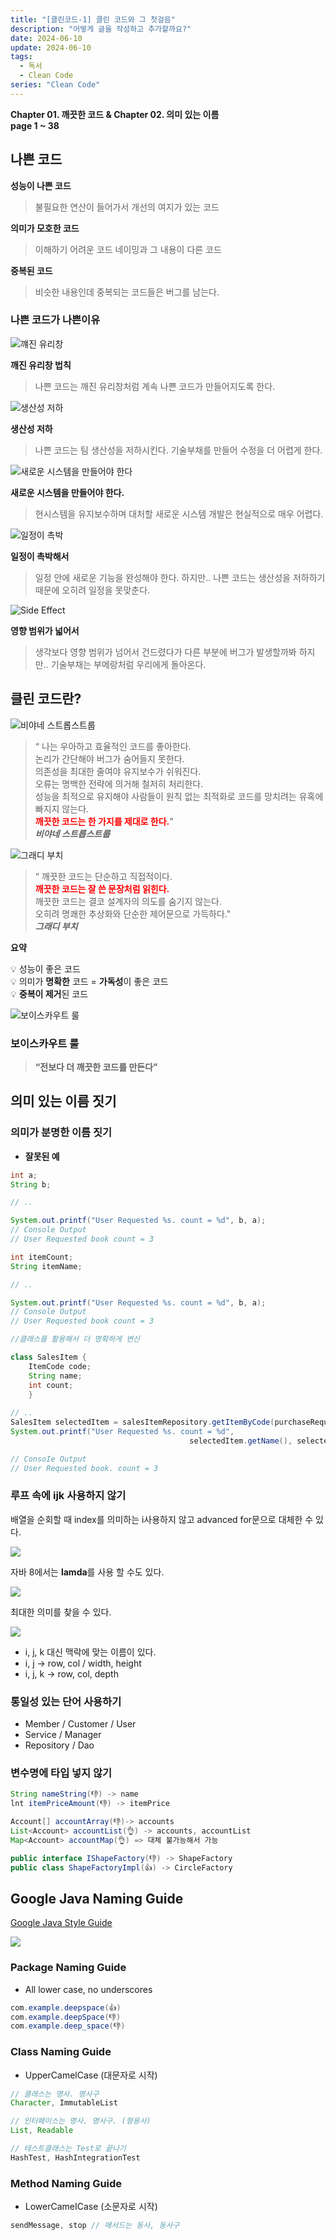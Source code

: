 ```yaml
---
title: "[클린코드-1] 클린 코드와 그 첫걸음"
description: "어떻게 글을 작성하고 추가할까요?"
date: 2024-06-10
update: 2024-06-10
tags:
  - 독서
  - Clean Code
series: "Clean Code"
---
```


**Chapter 01. 깨끗한 코드 & Chapter 02. 의미 있는 이름**<br>
**page 1 ~ 38**


## 나쁜 코드

**성능이 나쁜 코드**

> 불필요한 연산이 들어가서
개선의 여지가 있는 코드
>

**의미가 모호한 코드**

> 이해하기 어려운 코드 네이밍과 그 내용이 다른 코드
>

**중복된 코드**

> 비슷한 내용인데 중복되는 코드들은
버그를 남는다.
>

### 나쁜 코드가 나쁜이유

![꺠진 유리창](img.png)

**깨진 유리창 법칙**

> 나쁜 코드는 깨진 유리창처럼
계속 나쁜 코드가 만들어지도록 한다.
>

![생산성 저하](img_1.png)

**생산성 저하**

> 나쁜 코드는 팀 생산성을 저하시킨다.
기술부채를 만들어 수정을 더 어렵게 한다.
>

![새로운 시스템을 만들어야 한다](img_2.png)

**새로운 시스템을 만들어야 한다.**

> 현시스템을 유지보수하며
대처할 새로운 시스템 개발은 현실적으로 매우 어렵다.
>

![일정이 촉박](img_3.png)

**일정이 촉박해서**

> 일정 안에 새로운 기능을 완성해야 한다.
하지만..
나쁜 코드는 생산성을 저하하기 때문에
오히려 일정을 못맞춘다.
>

![Side Effect](img_4.png)

**영향 범위가 넓어서**

> 생각보다 영향 범위가 넘어서 건드렸다가 다른 부분에 버그가 발생할까봐
하지만..
기술부채는 부메랑처럼 우리에게 돌아온다.
>

## 클린 코드란?

![비야네 스트롭스트룹](img_5.png)

> “
나는 우아하고 효율적인 코드를 좋아한다.<br>
논리가 간단해야 버그가 숨어들지 못한다.<br>
의존성을 최대한 줄여야 유지보수가 쉬워진다.<br>
오류는 명백한 전략에 의거해 철저히 처리한다.<br>
성능을 최적으로 유지해야 사람들이 원칙 없는 최적화로
코드를 망치려는 유혹에 빠지지 않는다.<br>
<span style="color:red">**깨끗한 코드는 한 가지를 제대로 한다.**</span>"<br>
> _**비야네 스트롭스트룹**_

![그래디 부치](img_6.png)

> “
깨끗한 코드는 단순하고 직접적이다.<br>
<span style="color:red">**깨끗한 코드는 잘 쓴 문장처럼 읽힌다.**</span><br>
깨끗한 코드는 결코 설계자의 의도를 숨기지 않는다.<br>
오히려 명쾌한 추상화와 단순한 제어문으로 가득하다."<br>
> _**그래디 부치**_


**요약**


💡 성능이 좋은 코드<br>
💡 의미가 **명확한** 코드 = **가독성**이 좋은 코드<br>
💡 **중복이 제거**된 코드<br>



![보이스카우트 룰](img_7.png)

### 보이스카우트 룰

> **“전보다 더 깨끗한 코드를 만든다”**
>

## 의미 있는 이름 짓기

### 의미가 분명한 이름 짓기

- **잘못된 예**

```java
int a;
String b;

// ..

System.out.printf("User Requested %s. count = %d", b, a);
// Console Output
// User Requested book count = 3

```

```java
int itemCount;
String itemName;

// ..

System.out.printf("User Requested %s. count = %d", b, a);
// Console Output
// User Requested book count = 3

```

```java
//클래스를 활용해서 더 명확하게 변신

class SalesItem {
	ItemCode code;
	String name;
	int count;
	}
	
// ..
SalesItem selectedItem = salesItemRepository.getItemByCode(purchaseRequest.getItemCode())
System.out.printf("User Requested %s. count = %d", 
										selectedItem.getName(), selectedItem.getName());

// ConsoIe Output
// User Requested book. count = 3
```

### 루프 속에 ijk 사용하지 않기

배열을 순회할 때 index를 의미하는 i사용하지 않고 advanced for문으로 대체한 수 있다.

![](img_10.png)

자바 8에서는 **lamda**를 사용 할 수도 있다.

![](img_9.png)

최대한 의미를 찾을 수 있다.

![](img_8.png)

- i, j, k 대신 맥락에 맞는 이름이 있다.<br>
- i, j -> row, col / width, height<br>
- i, j, k -> row, col, depth<br>

### 통일성 있는 단어 사용하기

- Member / Customer / User <br>
- Service / Manager <br>
- Repository / Dao <br>

### 변수명에 타입 넣지 않기

```java
String nameString(👎) -> name
lnt itemPriceAmount(👎) -> itemPrice

Account[] accountArray(👎)-> accounts
List<Account> accountList(👌) -> accounts, accountList
Map<Account> accountMap(👌) => 대체 불가능해서 가능

public interface IShapeFactory(👎) -> ShapeFactory
public class ShapeFactoryImpl(👍) -> CircleFactory
```

## Google Java Naming Guide

[Google Java Style Guide](https://google.github.io/styleguide/javaguide.html#s5-naming)

![](img_11.png)

### Package Naming Guide

- All lower case, no underscores

```java
com.example.deepspace(👍)
com.example.deepSpace(👎)
com.example.deep_space(👎)
```

### Class Naming Guide

- UpperCamelCase (대문자로 시작)

```java
// 클래스는 명사. 명사구
Character, ImmutableList

// 인터페이스는 명사. 명사구. (형용사)
List, Readable

// 테스트클래스는 Test로 끝나기
HashTest, HashIntegrationTest
```

### Method Naming Guide

- LowerCameICase (소문자로 시작)
```java
sendMessage, stop // 메서드는 동사, 동사구
```